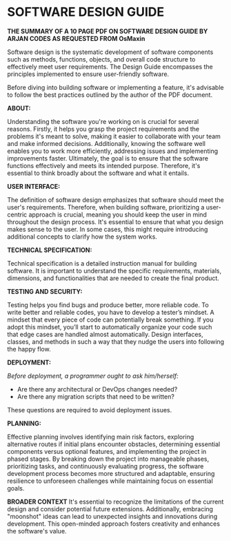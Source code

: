 # SOFTWARE DESIGN GUIDE

**THE SUMMARY OF A 10 PAGE PDF ON SOFTWARE DESIGN GUIDE BY ARJAN CODES AS REQUESTED FROM OsMaxin**

Software design is the systematic development of software components such as methods, functions, objects, and overall code structure to effectively meet user requirements. The Design Guide encompasses the principles implemented to ensure user-friendly software.

Before diving into building software or implementing a feature, it's advisable to follow the best practices outlined by the author of the PDF document.

**ABOUT:**

Understanding the software you're working on is crucial for several reasons. Firstly, it helps you grasp the project requirements and the problems it's meant to solve, making it easier to collaborate with your team and make informed decisions. Additionally, knowing the software well enables you to work more efficiently, addressing issues and implementing improvements faster. Ultimately, the goal is to ensure that the software functions effectively and meets its intended purpose. Therefore, it's essential to think broadly about the software and what it entails.

**USER INTERFACE:**

The definition of software design emphasizes that software should meet the user's requirements. Therefore, when building software, prioritizing a user-centric approach is crucial, meaning you should keep the user in mind throughout the design process. It's essential to ensure that what you design makes sense to the user. In some cases, this might require introducing additional concepts to clarify how the system works.

**TECHNICAL SPECIFICATION:**

Technical specification is a detailed instruction manual for building software. It is important to understand the specific requirements, materials, dimensions, and functionalities that are needed to create the final product.

**TESTING AND SECURITY:**

Testing helps you find bugs and produce better, more reliable code. To write better and reliable codes, you have to develop a tester’s mindset. A mindset that every piece of code can potentially break something. If you adopt this mindset, you’ll start to automatically organize your code such that edge cases are handled almost automatically. Design interfaces, classes, and methods in such a way that they nudge the users into following the happy flow.

**DEPLOYMENT:**

_Before deployment, a programmer ought to ask him/herself:_

- Are there any architectural or DevOps changes needed?
- Are there any migration scripts that need to be written?

These questions are required to avoid deployment issues.

**PLANNING:**

Effective planning involves identifying main risk factors, exploring alternative routes if initial plans encounter obstacles, determining essential components versus optional features, and implementing the project in phased stages. By breaking down the project into manageable phases, prioritizing tasks, and continuously evaluating progress, the software development process becomes more structured and adaptable, ensuring resilience to unforeseen challenges while maintaining focus on essential goals.

**BROADER CONTEXT**
It's essential to recognize the limitations of the current design and consider potential future extensions. Additionally, embracing "moonshot" ideas can lead to unexpected insights and innovations during development. This open-minded approach fosters creativity and enhances the software's value.
